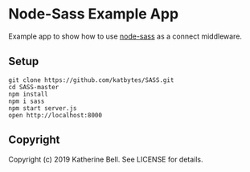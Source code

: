 # Node-Sass Example App

Example app to show how to use [node-sass](https://github.com/sass/node-sass) as a connect middleware.


## Setup

    git clone https://github.com/katbytes/SASS.git
    cd SASS-master
    npm install
    npm i sass
    npm start server.js
    open http://localhost:8000

## Copyright

Copyright (c) 2019 Katherine Bell. See LICENSE for details.
